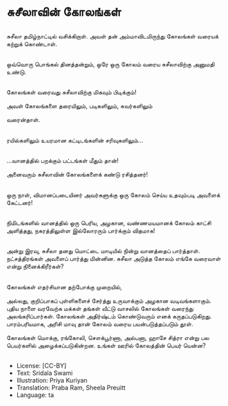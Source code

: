 # சுசீலாவின் கோலங்கள்

##
சுசீலா தமிழ்நாட்டில் வசிக்கிறாள். அவள் தன் அம்மாவிடமிருந்து கோலங்கள் வரையக் கற்றுக் கொண்டாள். 

##
ஒவ்வொரு பொங்கல் தினத்தன்றும், ஒரே ஒரு கோலம் வரைய சுசீலாவிற்கு அனுமதி உண்டு. 

##
கோலங்கள் வரைவது சுசீலாவிற்கு மிகவும் பிடிக்கும்! 

அவள் கோலங்களை தரையிலும், படிகளிலும்,   சுவர்களிலும்

வரைன்தாள்.

##
ரயில்களிலும் உயரமான கட்டிடங்களின் சரிவுகளிலும்... 

##
...வானத்தில் பறக்கும் பட்டங்கள் மீதும் தான்! 

அனைவரும் சுசீலாவின் கோலங்களைக் கண்டு ரசித்தனர்! 

##
ஒரு நாள், விமானப்படையினர் அவர்களுக்கு ஒரு கோலம் செய்ய உதவும்படி அவளைக் கேட்டனர்! 

##
நிமிடங்களில் வானத்தில் ஒரு பெரிய, அழகான, வண்ணமயமானக் கோலம் காட்சி அளித்தது, நகரத்திலுள்ள இல்லோரரும் பார்க்கும் விதமாக!

##
அன்று இரவு, சுசீலா தனது மொட்டை மாடியில் நின்று வானத்தைப் பார்த்தாள். நட்சத்திரங்கள் அவளைப் பார்த்து மின்னின. சுசீலா அடுத்த கோலம் எங்கே வரைவாள் என்று நினைக்கிரீர்கள்?

##
கோலங்கள் எதர்சியான தற்போக்கு முறையில்,  

அல்லது, குறிப்பாகப் புள்ளிகளைச் சேர்த்து உருவாக்கும் அழகான வடிவங்களாகும். புதிய நாளை வரவேற்க மக்கள் தங்கள் வீட்டு வாசலில் கோலங்கள் வரைந்து அலங்கரிப்பார்கள். கோலங்கள் அதிர்ஷ்டம் கொண்டுவரும் எனக் கருதப்படுகிறது. பாரம்பரியமாக, அரிசி மாவு தான் கோலம் வரைய பயன்படுத்தப்படும் தூள். 

கோலங்கள் மொக்கு, ரங்கோலி, சௌக்பூர்ணா, அல்பனா, ஹாசே சித்ரா என்று பல பெயர்களில் அழைக்கப்படுகின்றன. உங்கள் ஊரில் கோலத்தின் பெயர் யென்ன?

##
* License: [CC-BY]
* Text: Sridala Swami
* Illustration: Priya Kuriyan
* Translation: Praba Ram, Sheela Preuitt
* Language: ta

